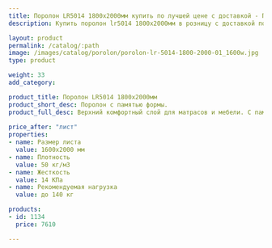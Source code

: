 ```yaml
---
title: Поролон LR5014 1800х2000мм купить по лучшей цене с доставкой - Поролоныч
description: Купить поролон lr5014 1800х2000мм в розницу с доставкой по Москве в интернет-магазине Поролоныча.

layout: product
permalink: /catalog/:path
image: /images/catalog/porolon/porolon-lr-5014-1800-2000-01_1600w.jpg
type: product

weight: 33
add_category: 

product_title: Поролон LR5014 1800х2000мм
product_short_desc: Поролон с памятью формы.
product_full_desc: Верхний комфортный слой для матрасов и мебели. С памятью формы.
        
price_after: "лист"
properties:
- name: Размер листа
  value: 1600х2000 мм
- name: Плотность
  value: 50 кг/м3
- name: Жесткость
  value: 14 КПа
- name: Рекомендуемая нагрузка
  value: до 140 кг

products:
- id: 1134
  price: 7610

---
```

